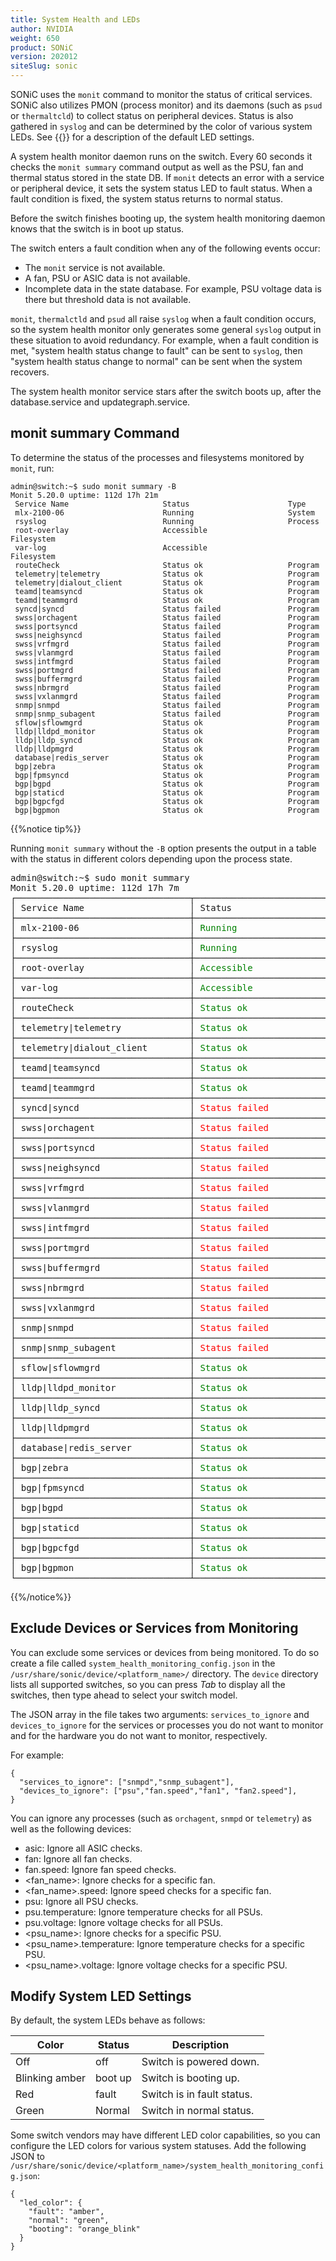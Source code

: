```yaml
---
title: System Health and LEDs
author: NVIDIA
weight: 650
product: SONiC
version: 202012
siteSlug: sonic
---
```


SONiC uses the `monit` command to monitor the status of critical services. SONiC also utilizes PMON (process monitor) and its daemons (such as `psud` or `thermaltcld`) to collect status on peripheral devices. Status is also gathered in `syslog` and can be determined by the color of various system LEDs. See {{<link url="#modify-system-led-settings" text="below">}} for a description of the default LED settings.

A system health monitor daemon runs on the switch. Every 60 seconds it checks the `monit summary` command output as well as the PSU, fan and thermal status stored in the state DB. If `monit` detects an error with a service or peripheral device, it sets the system status LED to fault status. When a fault condition is fixed, the system status returns to normal status.

Before the switch finishes booting up, the system health monitoring daemon knows that the switch is in boot up status.

The switch enters a fault condition when any of the following events occur:

- The `monit` service is not available.
- A fan, PSU or ASIC data is not available.
- Incomplete data in the state database. For example, PSU voltage data is there but threshold data is not available.

`monit`, `thermalctld` and `psud` all raise `syslog` when a fault condition occurs, so the system health monitor only generates some general `syslog` output in these situation to avoid redundancy. For example, when a fault condition is met, "system health status change to fault" can be sent to `syslog`, then "system health status change to normal" can be sent when the system recovers.

The system health monitor service stars after the switch boots up, after the database.service and updategraph.service.

## monit summary Command

To determine the status of the processes and filesystems monitored by `monit`, run:

```
admin@switch:~$ sudo monit summary -B
Monit 5.20.0 uptime: 112d 17h 21m
 Service Name                     Status                      Type          
 mlx-2100-06                      Running                     System        
 rsyslog                          Running                     Process       
 root-overlay                     Accessible                  Filesystem    
 var-log                          Accessible                  Filesystem    
 routeCheck                       Status ok                   Program       
 telemetry|telemetry              Status ok                   Program       
 telemetry|dialout_client         Status ok                   Program       
 teamd|teamsyncd                  Status ok                   Program       
 teamd|teammgrd                   Status ok                   Program       
 syncd|syncd                      Status failed               Program       
 swss|orchagent                   Status failed               Program       
 swss|portsyncd                   Status failed               Program       
 swss|neighsyncd                  Status failed               Program       
 swss|vrfmgrd                     Status failed               Program       
 swss|vlanmgrd                    Status failed               Program       
 swss|intfmgrd                    Status failed               Program       
 swss|portmgrd                    Status failed               Program       
 swss|buffermgrd                  Status failed               Program       
 swss|nbrmgrd                     Status failed               Program       
 swss|vxlanmgrd                   Status failed               Program       
 snmp|snmpd                       Status failed               Program       
 snmp|snmp_subagent               Status failed               Program       
 sflow|sflowmgrd                  Status ok                   Program       
 lldp|lldpd_monitor               Status ok                   Program       
 lldp|lldp_syncd                  Status ok                   Program       
 lldp|lldpmgrd                    Status ok                   Program       
 database|redis_server            Status ok                   Program       
 bgp|zebra                        Status ok                   Program       
 bgp|fpmsyncd                     Status ok                   Program       
 bgp|bgpd                         Status ok                   Program       
 bgp|staticd                      Status ok                   Program       
 bgp|bgpcfgd                      Status ok                   Program       
 bgp|bgpmon                       Status ok                   Program 
```

{{%notice tip%}}

Running `monit summary` without the `-B` option presents the output in a table with the status in different colors depending upon the process state.

<pre>
admin@switch:~$ sudo monit summary
Monit 5.20.0 uptime: 112d 17h 7m
┌─────────────────────────────────┬────────────────────────────┬───────────────┐
│ Service Name                    │ Status                     │ Type          │
├─────────────────────────────────┼────────────────────────────┼───────────────┤
│ mlx-2100-06                     │ <span style="color: green;">Running</span>                    │ System        │
├─────────────────────────────────┼────────────────────────────┼───────────────┤
│ rsyslog                         │ <span style="color: green;">Running</span>                    │ Process       │
├─────────────────────────────────┼────────────────────────────┼───────────────┤
│ root-overlay                    │ <span style="color: green;">Accessible</span>                 │ Filesystem    │
├─────────────────────────────────┼────────────────────────────┼───────────────┤
│ var-log                         │ <span style="color: green;">Accessible</span>                 │ Filesystem    │
├─────────────────────────────────┼────────────────────────────┼───────────────┤
│ routeCheck                      │ <span style="color: green;">Status ok</span>                  │ Program       │
├─────────────────────────────────┼────────────────────────────┼───────────────┤
│ telemetry|telemetry             │ <span style="color: green;">Status ok</span>                  │ Program       │
├─────────────────────────────────┼────────────────────────────┼───────────────┤
│ telemetry|dialout_client        │ <span style="color: green;">Status ok</span>                  │ Program       │
├─────────────────────────────────┼────────────────────────────┼───────────────┤
│ teamd|teamsyncd                 │ <span style="color: green;">Status ok</span>                  │ Program       │
├─────────────────────────────────┼────────────────────────────┼───────────────┤
│ teamd|teammgrd                  │ <span style="color: green;">Status ok</span>                  │ Program       │
├─────────────────────────────────┼────────────────────────────┼───────────────┤
│ syncd|syncd                     │ <span style="color: red;">Status failed</span>              │ Program       │
├─────────────────────────────────┼────────────────────────────┼───────────────┤
│ swss|orchagent                  │ <span style="color: red;">Status failed</span>              │ Program       │
├─────────────────────────────────┼────────────────────────────┼───────────────┤
│ swss|portsyncd                  │ <span style="color: red;">Status failed</span>              │ Program       │
├─────────────────────────────────┼────────────────────────────┼───────────────┤
│ swss|neighsyncd                 │ <span style="color: red;">Status failed</span>              │ Program       │
├─────────────────────────────────┼────────────────────────────┼───────────────┤
│ swss|vrfmgrd                    │ <span style="color: red;">Status failed</span>              │ Program       │
├─────────────────────────────────┼────────────────────────────┼───────────────┤
│ swss|vlanmgrd                   │ <span style="color: red;">Status failed</span>              │ Program       │
├─────────────────────────────────┼────────────────────────────┼───────────────┤
│ swss|intfmgrd                   │ <span style="color: red;">Status failed</span>              │ Program       │
├─────────────────────────────────┼────────────────────────────┼───────────────┤
│ swss|portmgrd                   │ <span style="color: red;">Status failed</span>              │ Program       │
├─────────────────────────────────┼────────────────────────────┼───────────────┤
│ swss|buffermgrd                 │ <span style="color: red;">Status failed</span>              │ Program       │
├─────────────────────────────────┼────────────────────────────┼───────────────┤
│ swss|nbrmgrd                    │ <span style="color: red;">Status failed</span>              │ Program       │
├─────────────────────────────────┼────────────────────────────┼───────────────┤
│ swss|vxlanmgrd                  │ <span style="color: red;">Status failed</span>              │ Program       │
├─────────────────────────────────┼────────────────────────────┼───────────────┤
│ snmp|snmpd                      │ <span style="color: red;">Status failed</span>              │ Program       │
├─────────────────────────────────┼────────────────────────────┼───────────────┤
│ snmp|snmp_subagent              │ <span style="color: red;">Status failed</span>              │ Program       │
├─────────────────────────────────┼────────────────────────────┼───────────────┤
│ sflow|sflowmgrd                 │ <span style="color: green;">Status ok</span>                  │ Program       │
├─────────────────────────────────┼────────────────────────────┼───────────────┤
│ lldp|lldpd_monitor              │ <span style="color: green;">Status ok</span>                  │ Program       │
├─────────────────────────────────┼────────────────────────────┼───────────────┤
│ lldp|lldp_syncd                 │ <span style="color: green;">Status ok</span>                  │ Program       │
├─────────────────────────────────┼────────────────────────────┼───────────────┤
│ lldp|lldpmgrd                   │ <span style="color: green;">Status ok</span>                  │ Program       │
├─────────────────────────────────┼────────────────────────────┼───────────────┤
│ database|redis_server           │ <span style="color: green;">Status ok</span>                  │ Program       │
├─────────────────────────────────┼────────────────────────────┼───────────────┤
│ bgp|zebra                       │ <span style="color: green;">Status ok</span>                  │ Program       │
├─────────────────────────────────┼────────────────────────────┼───────────────┤
│ bgp|fpmsyncd                    │ <span style="color: green;">Status ok</span>                  │ Program       │
├─────────────────────────────────┼────────────────────────────┼───────────────┤
│ bgp|bgpd                        │ <span style="color: green;">Status ok</span>                  │ Program       │
├─────────────────────────────────┼────────────────────────────┼───────────────┤
│ bgp|staticd                     │ <span style="color: green;">Status ok</span>                  │ Program       │
├─────────────────────────────────┼────────────────────────────┼───────────────┤
│ bgp|bgpcfgd                     │ <span style="color: green;">Status ok</span>                  │ Program       │
├─────────────────────────────────┼────────────────────────────┼───────────────┤
│ bgp|bgpmon                      │ <span style="color: green;">Status ok</span>                  │ Program       │
└─────────────────────────────────┴────────────────────────────┴───────────────┘
</pre>

{{%/notice%}}

## Exclude Devices or Services from Monitoring

You can exclude some services or devices from being monitored. To do so create a file called `system_health_monitoring_config.json` in the `/usr/share/sonic/device/<platform_name>/` directory. The `device` directory lists all supported switches, so you can press *Tab* to display all the switches, then type ahead to select your switch model.

The JSON array in the file takes two arguments: `services_to_ignore` and `devices_to_ignore` for the services or processes you do not want to monitor and for the hardware you do not want to monitor, respectively.

For example:

```
{
  "services_to_ignore": ["snmpd","snmp_subagent"],
  "devices_to_ignore": ["psu","fan.speed","fan1", "fan2.speed"],
}
```

You can ignore any processes (such as `orchagent`, `snmpd` or `telemetry`) as well as the following devices:

- asic: Ignore all ASIC checks.
- fan: Ignore all fan checks.
- fan.speed: Ignore fan speed checks.
- &lt;fan_name>: Ignore checks for a specific fan.
- &lt;fan_name>.speed: Ignore speed checks for a specific fan.
- psu: Ignore all PSU checks.
- psu.temperature: Ignore temperature checks for all PSUs.
- psu.voltage: Ignore voltage checks for all PSUs.
- &lt;psu_name>: Ignore checks for a specific PSU.
- &lt;psu_name>.temperature: Ignore temperature checks for a specific PSU.
- &lt;psu_name>.voltage: Ignore voltage checks for a specific PSU.

## Modify System LED Settings

By default, the system LEDs behave as follows:

| Color | Status | Description |
| ----- | ------ | ----------- |
| Off | off | Switch is powered down. |
| Blinking amber | boot up | Switch is booting up. |
| Red | fault | Switch is in fault status. |
| Green | Normal | Switch in normal status. |

Some switch vendors may have different LED color capabilities, so you can configure the LED colors for various system statuses. Add the following JSON to `/usr/share/sonic/device/<platform_name>/system_health_monitoring_config.json`:

```
{
  "led_color": {
    "fault": "amber",
    "normal": "green",
    "booting": "orange_blink"
  }
}
```
